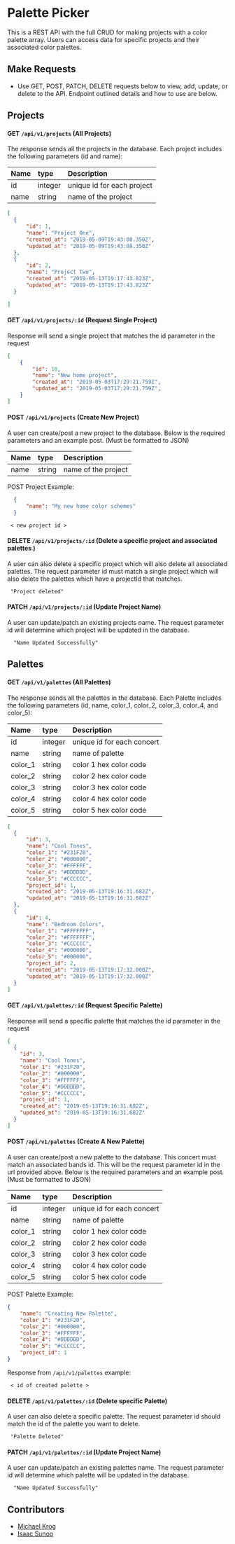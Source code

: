 # Palette Picker
This is a REST API with the full CRUD for making projects with a color palette array. Users can access data for specific projects and their associated color palettes.

## Make Requests
- Use GET, POST, PATCH, DELETE requests below to view, add, update, or delete to the API. Endpoint outlined details and how to use are below.

## Projects  

#### GET `/api/v1/projects` (All Projects)
The response sends all the projects in the database. Each project includes the following parameters (id and name):

| Name         | type      | Description                                     |
| :------------|:----------|:------------------------------------------------|
| id           | integer   | unique id for each project                      |
| name         | string    | name of the project                             |

```json
[
  {
      "id": 1,
      "name": "Project One",
      "created_at": "2019-05-09T19:43:08.350Z",
      "updated_at": "2019-05-09T19:43:08.350Z"
  },
  {
      "id": 2,
      "name": "Project Two",
      "created_at": "2019-05-13T19:17:43.823Z",
      "updated_at": "2019-05-13T19:17:43.823Z"
  }

]
```

#### GET `/api/v1/projects/:id` (Request Single Project)
Response will send a single project that matches the id parameter in the request

```json
[
    {
        "id": 18,
        "name": "New home project",
        "created_at": "2019-05-03T17:29:21.759Z",
        "updated_at": "2019-05-03T17:29:21.759Z",
    }
]
```

#### POST `/api/v1/projects` (Create New Project)
A user can create/post a new project to the database. Below is the required parameters and an example post. (Must be formatted to JSON)

| Name         | type      | Description                                     |
| :------------|:----------|:------------------------------------------------|
| name         | string    | name of the project                             |

POST Project Example:
```json
  {
      "name": "My new home color schemes"
  }
```
```
 < new project id >
```

#### DELETE `/api/v1/projects/:id` (Delete a specific project and associated palettes )
A user can also delete a specific project which will also delete all associated palettes. The request parameter id must match a single project which will also delete the palettes which have a projectId that matches.

```
 "Project deleted"
```

#### PATCH `/api/v1/projects/:id` (Update Project Name)
A user can update/patch an existing projects name.  The request parameter id will determine which project will be updated in the database.

```
  "Name Updated Successfully"
```

## Palettes  

#### GET `/api/v1/palettes` (All Palettes)
The response sends all the palettes in the database. Each Palette includes the following parameters (id, name, color_1, color_2, color_3, color_4, and color_5):

| Name         | type      | Description                                     |
| :------------|:----------|:------------------------------------------------|
| id           | integer   | unique id for each concert                      |
| name         | string    | name of palette                                 |
| color_1      | string    | color 1 hex color code                          |
| color_2      | string    | color 2 hex color code                          |
| color_3      | string    | color 3 hex color code                          |
| color_4      | string    | color 4 hex color code                          |
| color_5      | string    | color 5 hex color code                          |

```json
[
  {
      "id": 3,
      "name": "Cool Tones",
      "color_1": "#231F20",
      "color_2": "#000000",
      "color_3": "#FFFFFF",
      "color_4": "#DDDDDD",
      "color_5": "#CCCCCC",
      "project_id": 1,
      "created_at": "2019-05-13T19:16:31.682Z",
      "updated_at": "2019-05-13T19:16:31.682Z"
  },
  {
      "id": 4,
      "name": "Bedroom Colors",
      "color_1": "#FFFFFFF",
      "color_2": "#FFFFFFF",
      "color_3": "#CCCCCC",
      "color_4": "#000000",
      "color_5": "#000000",
      "project_id": 2,
      "created_at": "2019-05-13T19:17:32.000Z",
      "updated_at": "2019-05-13T19:17:32.000Z"
  }
]
```

#### GET `/api/v1/palettes/:id` (Request Specific Palette)
Response will send a specific palette that matches the id parameter in the request

```json
[
  {
    "id": 3,
    "name": "Cool Tones",
    "color_1": "#231F20",
    "color_2": "#000000",
    "color_3": "#FFFFFF",
    "color_4": "#DDDDDD",
    "color_5": "#CCCCCC",
    "project_id": 1,
    "created_at": "2019-05-13T19:16:31.682Z",
    "updated_at": "2019-05-13T19:16:31.682Z"
  }
]
```

#### POST `/api/v1/palettes` (Create A New Palette)
A user can create/post a new palette to the database. This concert must match an associated bands id. This will be the request parameter id in the url provided above. Below is the required parameters and an example post. (Must be formatted to JSON)

| Name         | type      | Description                                     |
| :------------|:----------|:------------------------------------------------|
| id           | integer   | unique id for each concert                      |
| name         | string    | name of palette                                 |
| color_1      | string    | color 1 hex color code                          |
| color_2      | string    | color 2 hex color code                          |
| color_3      | string    | color 3 hex color code                          |
| color_4      | string    | color 4 hex color code                          |
| color_5      | string    | color 5 hex color code                          |

POST Palette Example:
```json
{
    "name": "Creating New Palette",
    "color_1": "#231F20",
    "color_2": "#000000",
    "color_3": "#FFFFFF",
    "color_4": "#DDDDDD",
    "color_5": "#CCCCCC",
    "project_id": 1
}
```

Response from `/api/v1/palettes` example:
```
 < id of created palette >
```

#### DELETE `/api/v1/palettes/:id` (Delete specific Palette)
A user can also delete a specific palette. The request parameter id should match the id of the palette you want to delete.

```
 "Palette Deleted"
```

#### PATCH `/api/v1/palettes/:id` (Update Project Name)
A user can update/patch an existing palettes name.  The request parameter id will determine which palette will be updated in the database.

```
  "Name Updated Successfully"
```

## Contributors
- [Michael Krog](https://github.com/MRKrog)
- [Isaac Sunoo](https://github.com/IsaacSunoo)
